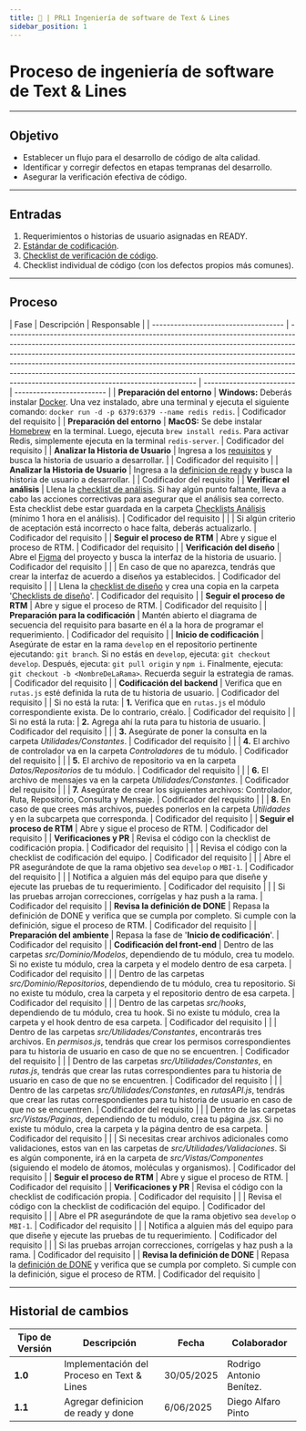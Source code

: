 ```yaml
---
title: 🌻 | PRL1 Ingeniería de software de Text & Lines
sidebar_position: 1
---
```


# Proceso de ingeniería de software de Text & Lines

---

## Objetivo

- Establecer un flujo para el desarrollo de código de alta calidad.
- Identificar y corregir defectos en etapas tempranas del desarrollo.
- Asegurar la verificación efectiva de código.

---

## Entradas

1. Requerimientos o historias de usuario asignadas en READY.
2. [Estándar de codificación](/docs/standards/general).
3. [Checklist de verificación de código](https://docs.google.com/document/d/1ItP965B7cFppIUX3RPXg_ZuUiYZzSuGs1b5bMw2-ZpQ/edit?tab=t.0#heading=h.fhau7kjl46pa).
4. Checklist individual de código (con los defectos propios más comunes).

---

## Proceso

| Fase                                 | Descripción                                                                                                                                                                                                                                                                                                                                                                                                                                                | Responsable               |
| ------------------------------------ | ---------------------------------------------------------------------------------------------------------------------------------------------------------------------------------------------------------------------------------------------------------------------------------------------------------------------------------------------------------------------------------------------------------------------------------------------------------- | ------------------------- | ------------------------- |
| **Preparación del entorno**          | **Windows:** Deberás instalar [Docker](https://docs.docker.com/desktop/setup/install/windows-install/). Una vez instalado, abre una terminal y ejecuta el siguiente comando: `docker run -d -p 6379:6379 --name redis redis`.                                                                                                                                                                                                                              | Codificador del requisito |
| **Preparación del entorno**          | **MacOS:** Se debe instalar [Homebrew](https://brew.sh/es/) en la terminal. Luego, ejecuta `brew install redis`. Para activar Redis, simplemente ejecuta en la terminal `redis-server`.                                                                                                                                                                                                                                                                    | Codificador del requisito |
| **Analizar la Historia de Usuario**  | Ingresa a los [requisitos](../requisitos/requisitos.md) y busca la historia de usuario a desarrollar.                                                                                                                                                                                                                                                                                                                                                      |                           | Codificador del requisito |
| **Analizar la Historia de Usuario**  | Ingresa a la [definicion de ready](../definicion-de-ready.md) y busca la historia de usuario a desarrollar.                                                                                                                                                                                                                                                                                                                                                |                           | Codificador del requisito |
| **Verificar el análisis**            | Llena la [checklist de análisis](https://docs.google.com/document/d/1dFEBxS_WGWtgCAAW1Sp57Vlgj06-X-od6HbNy2XnZKk/edit?tab=t.0#heading=h.fhau7kjl46pa). Si hay algún punto faltante, lleva a cabo las acciones correctivas para asegurar que el análisis sea correcto. Esta checklist debe estar guardada en la carpeta [Checklists Análisis](https://drive.google.com/drive/u/0/folders/1thZaqBgwVYFT18gsUWkLYKanqewq9svk) (mínimo 1 hora en el análisis). | Codificador del requisito |
|                                      | Si algún criterio de aceptación está incorrecto o hace falta, deberás actualizarlo.                                                                                                                                                                                                                                                                                                                                                                        | Codificador del requisito |
| **Seguir el proceso de RTM**         | Abre y sigue el proceso de RTM.                                                                                                                                                                                                                                                                                                                                                                                                                            | Codificador del requisito |
| **Verificación del diseño**          | Abre el [Figma](https://www.figma.com/design/Mxut7xu6u7bxGbO68K6SQ0/INTERFAZ-ALTERTEX?node-id=8604-22210) del proyecto y busca la interfaz de la historia de usuario.                                                                                                                                                                                                                                                                                      | Codificador del requisito |
|                                      | En caso de que no aparezca, tendrás que crear la interfaz de acuerdo a diseños ya establecidos.                                                                                                                                                                                                                                                                                                                                                            | Codificador del requisito |
|                                      | Llena la [checklist de diseño](https://docs.google.com/document/d/17iPu9h6KR80SHw6kBhKG3mf926_mbkIipx1Aq1sfD2A/edit?tab=t.0#heading=h.fhau7kjl46pa) y crea una copia en la carpeta '[Checklists de diseño](https://drive.google.com/drive/u/0/folders/1uduN0NYzCIfzMYbt8xmpNAEWDvPGVjQd)'.                                                                                                                                                                 | Codificador del requisito |
| **Seguir el proceso de RTM**         | Abre y sigue el proceso de RTM.                                                                                                                                                                                                                                                                                                                                                                                                                            | Codificador del requisito |
| **Preparación para la codificación** | Mantén abierto el diagrama de secuencia del requisito para basarte en él a la hora de programar el requerimiento.                                                                                                                                                                                                                                                                                                                                          | Codificador del requisito |
| **Inicio de codificación**           | Asegúrate de estar en la rama `develop` en el repositorio pertinente ejecutando: `git branch`. Si no estás en `develop`, ejecuta: `git checkout develop`. Después, ejecuta: `git pull origin` y `npm i`. Finalmente, ejecuta: `git checkout -b <NombreDeLaRama>`. Recuerda seguir la estrategia de ramas.                                                                                                                                                  | Codificador del requisito |
| **Codificación del backend**         | Verifica que en `rutas.js` esté definida la ruta de tu historia de usuario.                                                                                                                                                                                                                                                                                                                                                                                | Codificador del requisito |
| Si no está la ruta:                  | **1.** Verifica que en `rutas.js` el módulo correspondiente exista. De lo contrario, créalo.                                                                                                                                                                                                                                                                                                                                                               | Codificador del requisito |
| Si no está la ruta:                  | **2.** Agrega ahí la ruta para tu historia de usuario.                                                                                                                                                                                                                                                                                                                                                                                                     | Codificador del requisito |
|                                      | **3.** Asegúrate de poner la consulta en la carpeta _Utilidades/Constantes_.                                                                                                                                                                                                                                                                                                                                                                               | Codificador del requisito |
|                                      | **4.** El archivo de controlador va en la carpeta _Controladores_ de tu módulo.                                                                                                                                                                                                                                                                                                                                                                            | Codificador del requisito |
|                                      | **5.** El archivo de repositorio va en la carpeta _Datos/Repositorios_ de tu módulo.                                                                                                                                                                                                                                                                                                                                                                       | Codificador del requisito |
|                                      | **6.** El archivo de mensajes va en la carpeta _Utilidades/Constantes_.                                                                                                                                                                                                                                                                                                                                                                                    | Codificador del requisito |
|                                      | **7.** Asegúrate de crear los siguientes archivos: Controlador, Ruta, Repositorio, Consulta y Mensaje.                                                                                                                                                                                                                                                                                                                                                     | Codificador del requisito |
|                                      | **8.** En caso de que crees más archivos, puedes ponerlos en la carpeta _Utilidades_ y en la subcarpeta que corresponda.                                                                                                                                                                                                                                                                                                                                   | Codificador del requisito |
| **Seguir el proceso de RTM**         | Abre y sigue el proceso de RTM.                                                                                                                                                                                                                                                                                                                                                                                                                            | Codificador del requisito |
| **Verificaciones y PR**              | Revisa el código con la checklist de codificación propia.                                                                                                                                                                                                                                                                                                                                                                                                  | Codificador del requisito |
|                                      | Revisa el código con la checklist de codificación del equipo.                                                                                                                                                                                                                                                                                                                                                                                              | Codificador del requisito |
|                                      | Abre el PR asegurándote de que la rama objetivo sea `develop` o `MBI-1`.                                                                                                                                                                                                                                                                                                                                                                                   | Codificador del requisito |
|                                      | Notifica a alguien más del equipo para que diseñe y ejecute las pruebas de tu requerimiento.                                                                                                                                                                                                                                                                                                                                                               | Codificador del requisito |
|                                      | Si las pruebas arrojan correcciones, corrígelas y haz push a la rama.                                                                                                                                                                                                                                                                                                                                                                                      | Codificador del requisito |
| **Revisa la definición de DONE**     | Repasa la definición de DONE y verifica que se cumpla por completo. Si cumple con la definición, sigue el proceso de RTM.                                                                                                                                                                                                                                                                                                                                  | Codificador del requisito |
| **Preparación del ambiente**         | Repasa la fase de '**Inicio de codificación**'.                                                                                                                                                                                                                                                                                                                                                                                                            | Codificador del requisito |
| **Codificación del front-end**       | Dentro de las carpetas _src/Dominio/Modelos_, dependiendo de tu módulo, crea tu modelo. Si no existe tu módulo, crea la carpeta y el modelo dentro de esa carpeta.                                                                                                                                                                                                                                                                                         | Codificador del requisito |
|                                      | Dentro de las carpetas _src/Dominio/Repositorios_, dependiendo de tu módulo, crea tu repositorio. Si no existe tu módulo, crea la carpeta y el repositorio dentro de esa carpeta.                                                                                                                                                                                                                                                                          | Codificador del requisito |
|                                      | Dentro de las carpetas _src/hooks_, dependiendo de tu módulo, crea tu hook. Si no existe tu módulo, crea la carpeta y el hook dentro de esa carpeta.                                                                                                                                                                                                                                                                                                       | Codificador del requisito |
|                                      | Dentro de las carpetas _src/Utilidades/Constantes_, encontrarás tres archivos. En _permisos.js_, tendrás que crear los permisos correspondientes para tu historia de usuario en caso de que no se encuentren.                                                                                                                                                                                                                                              | Codificador del requisito |
|                                      | Dentro de las carpetas _src/Utilidades/Constantes_, en _rutas.js_, tendrás que crear las rutas correspondientes para tu historia de usuario en caso de que no se encuentren.                                                                                                                                                                                                                                                                               | Codificador del requisito |
|                                      | Dentro de las carpetas _src/Utilidades/Constantes_, en _rutasAPI.js_, tendrás que crear las rutas correspondientes para tu historia de usuario en caso de que no se encuentren.                                                                                                                                                                                                                                                                            | Codificador del requisito |
|                                      | Dentro de las carpetas _src/Vistas/Paginas_, dependiendo de tu módulo, crea tu página _.jsx_. Si no existe tu módulo, crea la carpeta y la página dentro de esa carpeta.                                                                                                                                                                                                                                                                                   | Codificador del requisito |
|                                      | Si necesitas crear archivos adicionales como validaciones, estos van en las carpetas de _src/Utilidades/Validaciones_. Si es algún componente, irá en la carpeta de _src/Vistas/Componentes_ (siguiendo el modelo de átomos, moléculas y organismos).                                                                                                                                                                                                      | Codificador del requisito |
| **Seguir el proceso de RTM**         | Abre y sigue el proceso de RTM.                                                                                                                                                                                                                                                                                                                                                                                                                            | Codificador del requisito |
| **Verificaciones y PR**              | Revisa el código con la checklist de codificación propia.                                                                                                                                                                                                                                                                                                                                                                                                  | Codificador del requisito |
|                                      | Revisa el código con la checklist de codificación del equipo.                                                                                                                                                                                                                                                                                                                                                                                              | Codificador del requisito |
|                                      | Abre el PR asegurándote de que la rama objetivo sea `develop` o `MBI-1`.                                                                                                                                                                                                                                                                                                                                                                                   | Codificador del requisito |
|                                      | Notifica a alguien más del equipo para que diseñe y ejecute las pruebas de tu requerimiento.                                                                                                                                                                                                                                                                                                                                                               | Codificador del requisito |
|                                      | Si las pruebas arrojan correcciones, corrígelas y haz push a la rama.                                                                                                                                                                                                                                                                                                                                                                                      | Codificador del requisito |
| **Revisa la definición de DONE**     | Repasa la [definición de DONE](../definicion-de-done.md) y verifica que se cumpla por completo. Si cumple con la definición, sigue el proceso de RTM.                                                                                                                                                                                                                                                                                                      | Codificador del requisito |

---

## Historial de cambios

| **Tipo de Versión** | **Descripción**                            | **Fecha**  | **Colaborador**          |
| ------------------- | ------------------------------------------ | ---------- | ------------------------ |
| **1.0**             | Implementación del Proceso en Text & Lines | 30/05/2025 | Rodrigo Antonio Benítez. |
| **1.1**             | Agregar definicion de ready y done         | 6/06/2025  | Diego Alfaro Pinto       |
